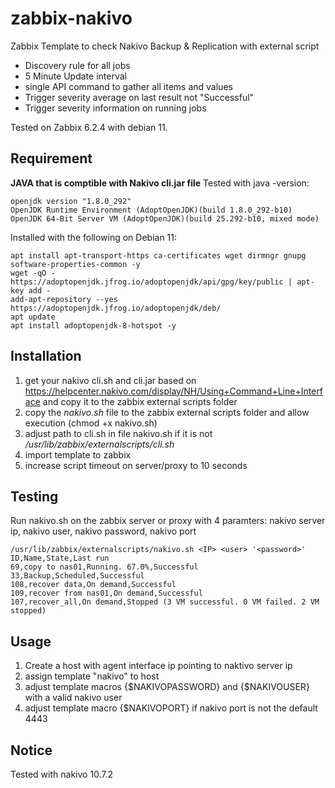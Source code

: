 # zabbix-nakivo
Zabbix Template to check Nakivo Backup &amp; Replication with external script
- Discovery rule for all jobs
- 5 Minute Update interval
- single API command to gather all items and values
- Trigger severity average on last result not "Successful"
- Trigger severity information on running jobs

Tested on Zabbix 6.2.4 with debian 11.

## Requirement
**JAVA that is comptible with Nakivo cli.jar file**
Tested with java -version: 
```
openjdk version "1.8.0_292"
OpenJDK Runtime Environment (AdoptOpenJDK)(build 1.8.0_292-b10)
OpenJDK 64-Bit Server VM (AdoptOpenJDK)(build 25.292-b10, mixed mode)
```

Installed with the following on Debian 11:
```
apt install apt-transport-https ca-certificates wget dirmngr gnupg software-properties-common -y
wget -qO - https://adoptopenjdk.jfrog.io/adoptopenjdk/api/gpg/key/public | apt-key add -
add-apt-repository --yes https://adoptopenjdk.jfrog.io/adoptopenjdk/deb/
apt update
apt install adoptopenjdk-8-hotspot -y
```

## Installation
1. get your nakivo cli.sh and cli.jar based on https://helpcenter.nakivo.com/display/NH/Using+Command+Line+Interface and copy it to the zabbix external scripts folder
2. copy the *nakivo.sh* file to the zabbix external scripts folder and allow execution (chmod +x nakivo.sh)
3. adjust path to cli.sh in file nakivo.sh if it is not */usr/lib/zabbix/externalscripts/cli.sh*
4. import template to zabbix
5. increase script timeout on server/proxy to 10 seconds

## Testing
Run nakivo.sh on the zabbix server or proxy with 4 paramters: nakivo server ip, nakivo user, nakivo password, nakivo port
```
/usr/lib/zabbix/externalscripts/nakivo.sh <IP> <user> '<password>'
ID,Name,State,Last run
69,copy to nas01,Running. 67.0%,Successful
33,Backup,Scheduled,Successful
108,recover data,On demand,Successful
109,recover from nas01,On demand,Successful
107,recover_all,On demand,Stopped (3 VM successful. 0 VM failed. 2 VM stopped)
```

## Usage
1. Create a host with agent interface ip pointing to naktivo server ip
2. assign template "nakivo" to host
3. adjust template macros {$NAKIVOPASSWORD} and {$NAKIVOUSER} with a valid nakivo user
4. adjust template macro {$NAKIVOPORT} if nakivo port is not the default 4443


## Notice
Tested with nakivo 10.7.2